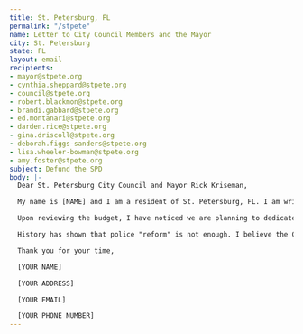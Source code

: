 ```yaml
---
title: St. Petersburg, FL
permalink: "/stpete"
name: Letter to City Council Members and the Mayor
city: St. Petersburg
state: FL
layout: email
recipients:
- mayor@stpete.org
- cynthia.sheppard@stpete.org
- council@stpete.org
- robert.blackmon@stpete.org
- brandi.gabbard@stpete.org
- ed.montanari@stpete.org
- darden.rice@stpete.org
- gina.driscoll@stpete.org
- deborah.figgs-sanders@stpete.org
- lisa.wheeler-bowman@stpete.org
- amy.foster@stpete.org
subject: Defund the SPD
body: |-
  Dear St. Petersburg City Council and Mayor Rick Kriseman,

  My name is [NAME] and I am a resident of St. Petersburg, FL. I am writing to you in regards to the national outcry over the murder of George Floyd, and concern over the conduct of the St. Petersburg Police Department. This past week, our nation has been gripped by protests calling for a rapid and meaningful reconsideration of the role of policing in communities as well as an end to racism and anti-Blackness in America. Our city has been at the forefront of much of this action. Accordingly, it has come to my attention that the budget for 2021 is being decided as these protests continue.

  Upon reviewing the budget, I have noticed we are planning to dedicate 38.85% of the general fund to our police departments. This amounts to a staggering $116,368,000. We also are planning to add another 25 full-time police officers, expanding our police force by 4.34%. I demand that the City Council begin meaningfully defunding the St. Petersburg Police Department and re-allocate those funds to programs proven to more effectively promote a safe and equitable community: community-based mental health services, substance abuse treatment services, affordable housing programs, and more. I demand a budget that reflects the actual needs of St. Petersburg residents.

  History has shown that police "reform" is not enough. I believe the City Council must take a hard look at the ways that the current system in place fails to serve, and in fact actively harms, our community. We must come together to reimagine the role of police in our city. I believe that a new city, safe and beautiful, can be created for all people of St. Petersburg who call this place their home. Through listening and learning from the communicated demands, needs, and desires of the Black community, St. Petersburg can be a sustainable and safe city for today and tomorrow.

  Thank you for your time,

  [YOUR NAME]

  [YOUR ADDRESS]

  [YOUR EMAIL]

  [YOUR PHONE NUMBER]
---
```


